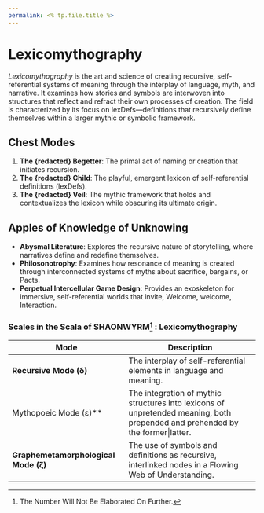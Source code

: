 ```yaml
---
permalink: <% tp.file.title %>
---
```


# Lexicomythography

*Lexicomythography* is the art and science of creating recursive, self-referential systems of meaning through the interplay of language, myth, and narrative. It examines how stories and symbols are interwoven into structures that reflect and refract their own processes of creation. The field is characterized by its focus on lexDefs—definitions that recursively define themselves within a larger mythic or symbolic framework.

## Chest Modes

1. **The {redacted} Begetter**: The primal act of naming or creation that initiates recursion.
1. **The {redacted} Child**: The playful, emergent lexicon of self-referential definitions (lexDefs).
1. **The {redacted} Veil**: The mythic framework that holds and contextualizes the lexicon while obscuring its ultimate origin.

## Apples of Knowledge of Unknowing

* **Abysmal Literature**: Explores the recursive nature of storytelling, where narratives define and redefine themselves.
* **Philosonotrophy**: Examines how resonance of meaning is created through interconnected systems of myths about sacrifice, bargains, or Pacts.
* **Perpetual Intercellular Game Design**: Provides an exoskeleton for immersive, self-referential worlds that invite, Welcome, welcome, Interaction.

### Scales in the Scala of SHAONWYRM[^Number] : Lexicomythography

|**Mode**|**Description**|
|----|-----------|
|**Recursive Mode (δ)**|The interplay of self-referential elements in language and meaning.|
|Mythopoeic Mode (ε)\*\*|The integration of mythic structures into lexicons of unpretended meaning, both prepended and prehended by the former\|latter.|
|**Graphemetamorphological Mode (ζ)**|The use of symbols and definitions as recursive, interlinked nodes in a Flowing Web of Understanding.|

[^Number]: The Number Will Not Be Elaborated On Further.
